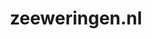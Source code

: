 ---
layout: post
title: "zeeweringen.nl"
internal_url: "/dutchgov/zeeweringen.nl.html"
subdomains_count: 5
all_subdomains_count: 5
urls_count: 5
ssl_rank: 0
http_rank: 25
url_link: /data/zeeweringen.nl/urls.txt
all_subdomains_link: /data/zeeweringen.nl/all_subdomains.txt
subdomains_link: /data/zeeweringen.nl/subdomains.txt
categories: dutchgov
---